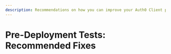 ```yaml
---
description: Recommendations on how you can improve your Auth0 Client prior to production deployment
---
```


# Pre-Deployment Tests: Recommended Fixes